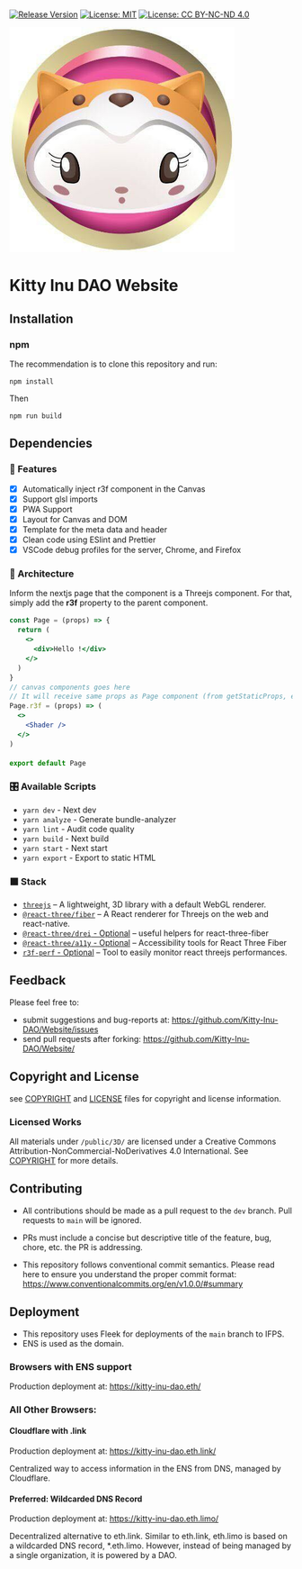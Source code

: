# 

[![Release Version](https://img.shields.io/github/release/Kitty-Inu-DAO/Website.svg)](https://github.com/Kitty-Inu-DAO/Website/releases/latest) [![License: MIT](https://img.shields.io/badge/License-MIT-yellow.svg)](https://opensource.org/licenses/MIT) [![License: CC BY-NC-ND 4.0](https://img.shields.io/badge/License-CC_BY--NC--ND_4.0-lightgrey.svg)](https://creativecommons.org/licenses/by-nc-nd/4.0/)


![Kitty Inu DAO](./public/img/kitty_logo.jpg)
# Kitty Inu DAO Website 

## Installation

### npm

The recommendation is to clone this repository and run:

```
npm install
```

Then 

```
npm run build

```

## Dependencies

### :mount_fuji: Features

- [x] Automatically inject r3f component in the Canvas
- [x] Support glsl imports
- [x] PWA Support
- [x] Layout for Canvas and DOM
- [x] Template for the meta data and header
- [x] Clean code using ESlint and Prettier
- [x] VSCode debug profiles for the server, Chrome, and Firefox

### :bullettrain_side: Architecture

Inform the nextjs page that the component is a Threejs component. For that, simply add the **r3f** property to the parent component.

```jsx
const Page = (props) => {
  return (
    <>
      <div>Hello !</div>
    </>
  )
}
// canvas components goes here
// It will receive same props as Page component (from getStaticProps, etc.)
Page.r3f = (props) => (
  <>
    <Shader />
  </>
)

export default Page
```

### :control_knobs: Available Scripts

- `yarn dev` - Next dev
- `yarn analyze` - Generate bundle-analyzer
- `yarn lint` - Audit code quality
- `yarn build` - Next build
- `yarn start` - Next start
- `yarn export` - Export to static HTML

### ⬛ Stack

- [`threejs`](https://github.com/mrdoob/three.js/) &ndash; A lightweight, 3D library with a default WebGL renderer.
- [`@react-three/fiber`](https://github.com/pmndrs/react-three-fiber) &ndash; A React renderer for Threejs on the web and react-native.
- [`@react-three/drei` - Optional](https://github.com/pmndrs/drei) &ndash; useful helpers for react-three-fiber
- [`@react-three/a11y` - Optional](https://github.com/pmndrs/react-three-a11y/) &ndash; Accessibility tools for React Three Fiber
- [`r3f-perf` - Optional](https://github.com/RenaudRohlinger/r3f-perf) &ndash; Tool to easily monitor react threejs performances.

## 

## Feedback
Please feel free to:

* submit suggestions and bug-reports at: <https://github.com/Kitty-Inu-DAO/Website/issues>
* send pull requests after forking: <https://github.com/Kitty-Inu-DAO/Website/>

## Copyright and License
see [COPYRIGHT](COPYRIGHT.md) and [LICENSE](LICENSE.md) files for copyright and license information.

### Licensed Works

All materials under `/public/3D/` are licensed under a Creative Commons Attribution-NonCommercial-NoDerivatives 4.0 International. See [COPYRIGHT](COPYRIGHT.md) for more details. 


## Contributing 

- All contributions should be made as a pull request to the `dev` branch. Pull requests to `main` will be ignored. 

- PRs must include a concise but descriptive title of the feature, bug, chore, etc. the PR is addressing. 

- This repository follows conventional commit semantics. Please read here to ensure you understand the proper commit format: <https://www.conventionalcommits.org/en/v1.0.0/#summary>


## Deployment

- This repository uses Fleek for deployments of the `main` branch to IFPS. 
- ENS is used as the domain.

### Browsers with ENS support 

Production deployment at: <https://kitty-inu-dao.eth/>

### All Other Browsers:

#### Cloudflare with .link

Production deployment at: <https://kitty-inu-dao.eth.link/>

Centralized way to access information in the ENS from DNS, managed by Cloudflare.

#### Preferred: Wildcarded DNS Record

Production deployment at: <https://kitty-inu-dao.eth.limo/>

Decentralized alternative to eth.link. Similar to eth.link, eth.limo is based on a wildcarded DNS record, *.eth.limo. However, instead of being managed by a single organization, it is powered by a DAO. 


 
